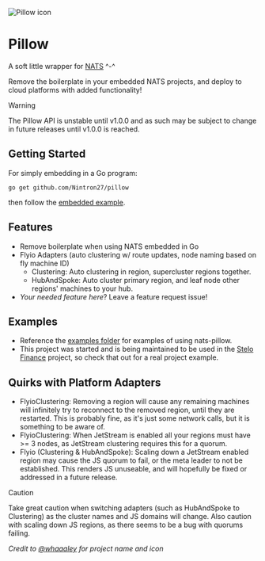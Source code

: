 ![Pillow icon](https://github.com/user-attachments/assets/7ed49aab-a998-4bef-80b4-230b6ad87690)

# Pillow
A soft little wrapper for [NATS](https://nats.io/) ^-^

Remove the boilerplate in your embedded NATS projects, and deploy to cloud platforms with added functionality!

> [!WARNING]
> The Pillow API is unstable until v1.0.0 and as such may be subject to change in future releases until v1.0.0 is reached.

## Getting Started
For simply embedding in a Go program:

```shell
go get github.com/Nintron27/pillow
```

then follow the [embedded example](./examples/embedded/embedded.go).

## Features
- Remove boilerplate when using NATS embedded in Go
- Flyio Adapters (auto clustering w/ route updates, node naming based on fly machine ID)
  - Clustering: Auto clustering in region, supercluster regions together.
  - HubAndSpoke: Auto cluster primary region, and leaf node other regions' machines to your hub.
- *Your needed feature here*? Leave a feature request issue!

## Examples
- Reference the [examples folder](./examples) for examples of using nats-pillow.
- This project was started and is being maintained to be used in the [Stelo Finance](https://github.com/stelofinance/stelofinance) project, so check that out for a real project example. 

## Quirks with Platform Adapters
- FlyioClustering: Removing a region will cause any remaining machines will infinitely try to reconnect to the removed region, until they are restarted. This is probably fine, as it's just some network calls, but it is something to be aware of.
- FlyioClustering: When JetStream is enabled all your regions must have >= 3 nodes, as JetStream clustering requires this for a quorum.
- Flyio (Clustering & HubAndSpoke): Scaling down a JetStream enabled region may cause the JS quorum to fail, or the meta leader to not be established. This renders JS unuseable, and will hopefully be fixed or addressed in a future release.

> [!CAUTION]
> Take great caution when switching adapters (such as HubAndSpoke to Clustering) as the cluster names and JS domains will change.
> Also caution with scaling down JS regions, as there seems to be a bug with quorums failing.

*Credit to [@whaaaley](https://github.com/whaaaley) for project name and icon*
